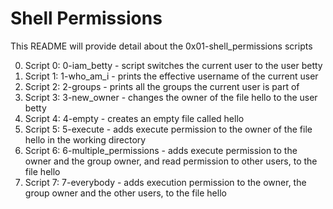 # Shell Permissions

This README will provide detail about the 0x01-shell_permissions scripts

0. Script 0: 0-iam_betty - script switches the current user to the user betty
1. Script 1: 1-who_am_i - prints the effective username of the current user
2. Script 2: 2-groups - prints all the groups the current user is part of
3. Script 3: 3-new_owner - changes the owner of the file hello to the user betty
4. Script 4: 4-empty - creates an empty file called hello
5. Script 5: 5-execute - adds execute permission to the owner of the file hello in the working directory
6. Script 6: 6-multiple_permissions - adds execute permission to the owner and the group owner, and read permission to other users, to the file hello
7. Script 7: 7-everybody - adds execution permission to the owner, the group owner and the other users, to the file hello
